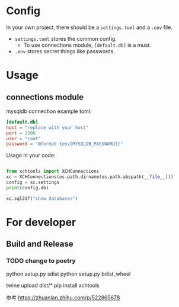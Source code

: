 


# Config

In your own project, there should be a `settings.toml` and a `.env` file.

- `settings.toml` stores the common config.  
    - To use connections module, `[default.db]` is a must.
- `.env` stores secret things like passwords.

# Usage


## connections module

mysqldb connection example toml:

```toml
[default.db]
host = "replace with your host"
port = 3306
user = "root"
password = "@format {env[MYSQLDB_PASSWORD]}"
```

Usage in your code:

```python

from xchtools import XCHConnections
xc = XCHConnections(os.path.dirname(os.path.abspath(__file__)))
config = xc.settings
print(config.db)

xc.sql2df("show databases")
```





# For developer

## Build and Release

### TODO change to poetry
python setup.py sdist
python setup.py bdist_wheel

twine upload dist/*
pip install xchtools



参考 https://zhuanlan.zhihu.com/p/522865678


